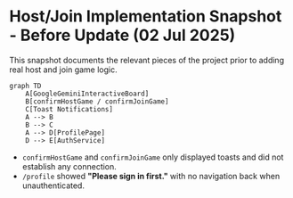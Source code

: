 # Host/Join Implementation Snapshot - Before Update (02 Jul 2025)

This snapshot documents the relevant pieces of the project prior to adding real host and join game logic.

```mermaid
graph TD
    A[GoogleGeminiInteractiveBoard]
    B[confirmHostGame / confirmJoinGame]
    C[Toast Notifications]
    A --> B
    B --> C
    A --> D[ProfilePage]
    D --> E[AuthService]
```

* `confirmHostGame` and `confirmJoinGame` only displayed toasts and did not establish any connection.
* `/profile` showed **"Please sign in first."** with no navigation back when unauthenticated.
